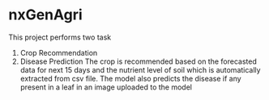 # nxGenAgri
This project performs two task
1) Crop Recommendation
2) Disease Prediction
The crop is recommended based on the forecasted data for next 15 days and the nutrient level of soil which is automatically extracted from csv file.
The model also predicts the disease if any present in a leaf in an image uploaded to the model
